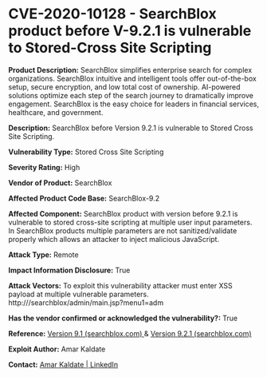 # CVE-2020-10128 - SearchBlox product before V-9.2.1 is vulnerable to Stored-Cross Site Scripting

**Product Description:** SearchBlox simplifies enterprise search for complex organizations. SearchBlox intuitive and intelligent tools offer out-of-the-box setup, secure encryption, and low total cost of ownership. AI-powered solutions optimize each step of the search journey to dramatically improve engagement. SearchBlox is the easy choice for leaders in financial services, healthcare, and government.

**Description:** SearchBlox before Version 9.2.1 is vulnerable to Stored Cross Site Scripting.

**Vulnerability Type:** Stored Cross Site Scripting

**Severity Rating:** High

**Vendor of Product:** SearchBlox

**Affected Product Code Base:** SearchBlox-9.2

**Affected Component:** SearchBlox product with version before 9.2.1 is vulnerable to stored cross-site scripting at multiple user input parameters. In SearchBlox products multiple parameters are not sanitized/validate properly which allows an attacker to inject malicious JavaScript.

**Attack Type:** Remote

**Impact Information Disclosure:** True

**Attack Vectors:** To exploit this vulnerability attacker must enter XSS payload at multiple vulnerable parameters.
                      http://<Web-Interface-URLs>/searchblox/admin/main.jsp?menu1=adm 
                      
**Has the vendor confirmed or acknowledged the vulnerability?:** True

**Reference:** [Version 9.1 (searchblox.com) ](https://developer.searchblox.com/v9.2/changelog/version-91) & [Version 9.2.1 (searchblox.com) ](https://developer.searchblox.com/v9.2/changelog/version-921)

**Exploit Author:** Amar Kaldate

**Contact:** [ Amar Kaldate | LinkedIn ](https://www.linkedin.com/in/amar-kaldate/)
